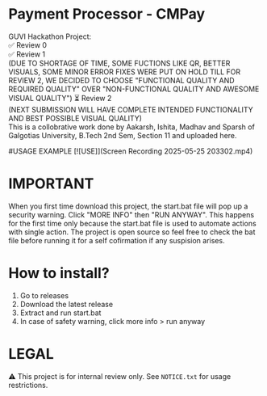 # Payment Processor - CMPay
GUVI Hackathon Project:<br>
✅ Review 0<br>
✅ Review 1<br> (DUE TO SHORTAGE OF TIME, SOME FUCTIONS LIKE QR, BETTER VISUALS, SOME MINOR ERROR FIXES WERE PUT ON HOLD TILL FOR REVIEW 2, WE DECIDED TO CHOOSE "FUNCTIONAL QUALITY AND REQUIRED QUALITY" OVER "NON-FUNCTIONAL QUALITY AND AWESOME VISUAL QUALITY")
⏳ Review 2<br> (NEXT SUBMISSION WILL HAVE COMPLETE INTENDED FUNCTIONALITY AND BEST POSSIBLE VISUAL QUALITY)
<br>
This is a collobrative work done by Aakarsh, Ishita, Madhav and Sparsh of Galgotias University, B.Tech 2nd Sem, Section 11 and uploaded here.

#USAGE EXAMPLE
[![USE]](Screen Recording 2025-05-25 203302.mp4)

# IMPORTANT
When you first time download this project, the start.bat file will pop up a security warning. Click "MORE INFO" then "RUN ANYWAY". This happens for the first time only because the start.bat file is used to automate actions with single action. The project is open source so feel free to check the bat file before running it for a self cofirmation if any suspision arises.

# How to install?
1. Go to releases
2. Download the latest release
3. Extract and run start.bat
4. In case of safety warning, click more info > run anyway

# LEGAL
⚠️ This project is for internal review only. See `NOTICE.txt` for usage restrictions.

